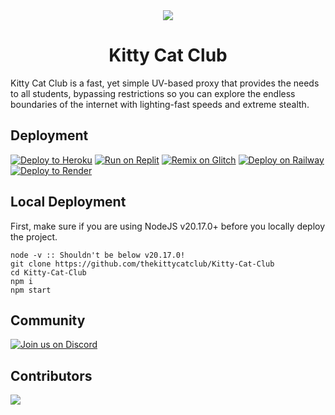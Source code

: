 <div align="center">
  <img src="./public/img/logowithbg.png">
<h1>Kitty Cat Club</h1>
</div>
Kitty Cat Club is a fast, yet simple UV-based proxy that provides the needs to all students, bypassing restrictions so you can explore the endless boundaries of the internet with lighting-fast speeds and extreme stealth.

## Deployment
<a target="_blank" href="https://heroku.com/deploy/?template=https://github.com/thekittycatclub/Kitty-Cat-Club"><img alt="Deploy to Heroku" src="https://binbashbanana.github.io/deploy-buttons/buttons/official/heroku.svg"></a>
<a target="_blank" href="https://replit.com/github/thekittycatclub/Kitty-Cat-Club"><img alt="Run on Replit" src="https://binbashbanana.github.io/deploy-buttons/buttons/official/replit.svg"></a>
<a target="_blank" href="https://glitch.com/edit/#!/import/github/thekittycatclub/Kitty-Cat-Club"><img alt="Remix on Glitch" src="https://binbashbanana.github.io/deploy-buttons/buttons/official/glitch.svg"></a>
<a target="_blank" href="https://railway.app/new/template?template=https://github.com/thekittycatclub/Kitty-Cat-Club"><img alt="Deploy on Railway" src="https://binbashbanana.github.io/deploy-buttons/buttons/official/railway.svg"></a>
<a target="_blank" href="https://render.com/deploy?repo=https://github.com/thekittycatclub/Kitty-Cat-Club"><img alt="Deploy to Render" src="https://binbashbanana.github.io/deploy-buttons/buttons/official/render.svg"></a>

## Local Deployment
First, make sure if you are using NodeJS v20.17.0+ before you locally deploy the project.
```
node -v :: Shouldn't be below v20.17.0!
git clone https://github.com/thekittycatclub/Kitty-Cat-Club
cd Kitty-Cat-Club
npm i
npm start
```

## Community
[![Join us on Discord](https://invidget.switchblade.xyz/zw7GaBCsHt?theme=dark)](https://discord.gg/zw7GaBCsHt)

## Contributors
<a href="https://github.com/thekittycatclub/Kitty-Cat-Club/graphs/contributors">
  <img src="https://contrib.rocks/image?repo=thekittycatclub/Kitty-Cat-Club" />
</a>





